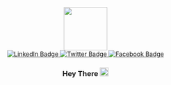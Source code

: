 <div id="header" align="center">
  <img src="https://media.giphy.com/media/emGDBYPZ2mVrsS1biZ/giphy.gif" width="100"/>
</div>
<div id="badges" align="center">
  <a href="https://www.linkedin.com/in/catherine-kimani/">
    <img src="https://img.shields.io/badge/LinkedIn-blue?style=for-the-badge&logo=linkedin&logoColor=white" alt="LinkedIn Badge"/>
  </a>
  <a href="https://twitter.com/ckimani882">
    <img src="https://img.shields.io/badge/Twitter-1DA1F2?style=for-the-badge&logo=twitter&logoColor=white" alt="Twitter Badge"/>
  </a>
  <a href="your-facebook-URL">
    <img src=https://img.shields.io/badge/Facebook-1877F2?style=for-the-badge&logo=facebook&logoColor=white alt="Facebook Badge"/>
  </a>
</div>
<div id="profile" align="center">
<img src="https://komarev.com/ghpvc/?username=catherinekimani&style=flat-square&color=blue" alt=""/>
<h3>
  Hey There
  <img src="https://media.giphy.com/media/hvRJCLFzcasrR4ia7z/giphy.gif" width="20px" height='20px'/>
</h3>
</div>

<!--
**catherinekimani/catherinekimani** is a ✨ _special_ ✨ repository because its `README.md` (this file) appears on your GitHub profile.

Here are some ideas to get you started:

- 🔭 I’m currently working on ...
- 🌱 I’m currently learning ...
- 👯 I’m looking to collaborate on ...
- 🤔 I’m looking for help with ...
- 💬 Ask me about ...
- 📫 How to reach me: ...
- 😄 Pronouns: ...
- ⚡ Fun fact: ...
-->
